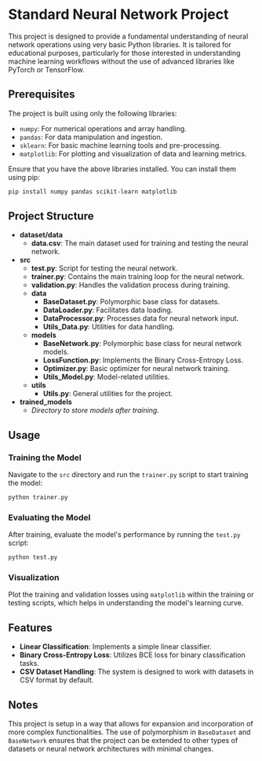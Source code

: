 # Standard Neural Network Project

This project is designed to provide a fundamental understanding of neural network operations using very basic Python libraries. It is tailored for educational purposes, particularly for those interested in understanding machine learning workflows without the use of advanced libraries like PyTorch or TensorFlow.

## Prerequisites

The project is built using only the following libraries:
- `numpy`: For numerical operations and array handling.
- `pandas`: For data manipulation and ingestion.
- `sklearn`: For basic machine learning tools and pre-processing.
- `matplotlib`: For plotting and visualization of data and learning metrics.

Ensure that you have the above libraries installed. You can install them using pip:
```bash
pip install numpy pandas scikit-learn matplotlib
```

## Project Structure

- **dataset/data**
  - **data.csv**: The main dataset used for training and testing the neural network.
- **src**
  - **test.py**: Script for testing the neural network.
  - **trainer.py**: Contains the main training loop for the neural network.
  - **validation.py**: Handles the validation process during training.
  - **data**
    - **BaseDataset.py**: Polymorphic base class for datasets.
    - **DataLoader.py**: Facilitates data loading.
    - **DataProcessor.py**: Processes data for neural network input.
    - **Utils_Data.py**: Utilities for data handling.
  - **models**
    - **BaseNetwork.py**: Polymorphic base class for neural network models.
    - **LossFunction.py**: Implements the Binary Cross-Entropy Loss.
    - **Optimizer.py**: Basic optimizer for neural network training.
    - **Utils_Model.py**: Model-related utilities.
  - **utils**
    - **Utils.py**: General utilities for the project.
- **trained_models**
  - *Directory to store models after training.*

## Usage

### Training the Model

Navigate to the `src` directory and run the `trainer.py` script to start training the model:
```bash
python trainer.py
```

### Evaluating the Model

After training, evaluate the model's performance by running the `test.py` script:
```bash
python test.py
```

### Visualization

Plot the training and validation losses using `matplotlib` within the training or testing scripts, which helps in understanding the model's learning curve.

## Features

- **Linear Classification**: Implements a simple linear classifier.
- **Binary Cross-Entropy Loss**: Utilizes BCE loss for binary classification tasks.
- **CSV Dataset Handling**: The system is designed to work with datasets in CSV format by default.

## Notes

This project is setup in a way that allows for expansion and incorporation of more complex functionalities. The use of polymorphism in `BaseDataset` and `BaseNetwork` ensures that the project can be extended to other types of datasets or neural network architectures with minimal changes.